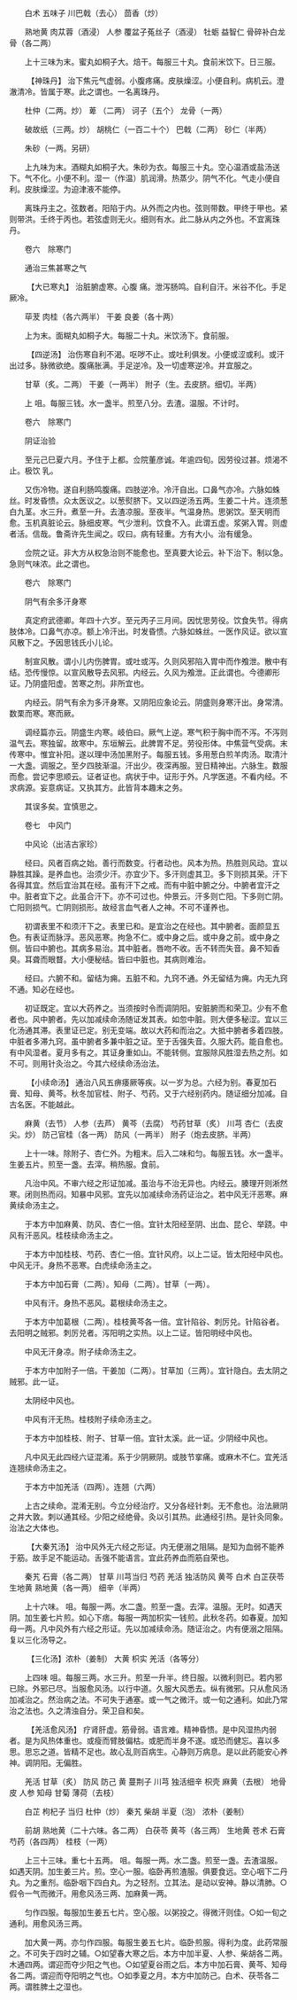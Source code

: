 <!-- { "loadSidebar": true } -->
　　白术 五味子 川巴戟（去心） 茴香（炒）

　　熟地黄 肉苁蓉（酒浸） 人参 覆盆子菟丝子（酒浸） 牡蛎 益智仁 骨碎补白龙骨（各二两）

　　上十三味为末。蜜丸如桐子大。焙干。每服三十丸。食前米饮下。日三服。

　　 【神珠丹】 治下焦元气虚弱。小腹疼痛。皮肤燥涩。小便自利。病机云。澄澈清冷。皆属于寒。此之谓也。一名离珠丹。

　　杜仲（二两。炒） 萆 （二两） 诃子（五个） 龙骨（一两）

　　破故纸（三两。炒） 胡桃仁（一百二十个） 巴戟（二两） 砂仁（半两）

　　朱砂（一两。另研）

　　上九味为末。酒糊丸如桐子大。朱砂为衣。每服三十丸。空心温酒或盐汤送下。气不化。小便不利。湿一（作温）肌润滑。热蒸少。阴气不化。气走小便自利。皮肤燥涩。为迫津液不能停。

　　离珠丹主之。弦数者。阳陷于内。从外而之内也。弦则带数。甲终于甲也。紧则带洪。壬终于丙也。若弦虚则无火。细则有水。此二脉从内之外也。不宜离珠丹。

　　卷六　除寒门

　　通治三焦甚寒之气

　　 【大已寒丸】 治脏腑虚寒。心腹 痛。泄泻肠鸣。自利自汗。米谷不化。手足厥冷。

　　荜茇 肉桂（各六两半） 干姜 良姜（各十两）

　　上为末。面糊丸如桐子大。每服二十丸。米饮汤下。食前服。

　　 【四逆汤】 治伤寒自利不渴。呕哕不止。或吐利俱发。小便或涩或利。或汗出过多。脉微欲绝。腹痛胀满。手足逆冷。及一切虚寒逆冷。并宜服之。

　　甘草（炙。二两） 干姜（一两半） 附子（生。去皮脐。细切。半两）

　　上 咀。每服三钱。水一盏半。煎至八分。去渣。温服。不计时。

　　卷六　除寒门

　　阴证治验

　　至元己巳夏六月。予住于上都。佥院董彦诚。年逾四旬。因劳役过甚。烦渴不止。极饮 乳。

　　又伤冷物。遂自利肠鸣腹痛。四肢逆冷。冷汗自出。口鼻气亦冷。六脉如蛛丝。时发昏愦。众太医议之。以葱熨脐下。又以四逆汤五两。生姜二十片。连须葱白九茎。水三升。煮至一升。去渣凉服。至夜半。气温身热。思粥饮。至天明而愈。玉机真脏论云。脉细皮寒。气少泄利。饮食不入。此谓五虚。浆粥入胃。则虚者活。信哉。鲁斋许先生闻之。叹曰。病有轻重。方有大小。治有缓急。

　　佥院之证。非大方从权急治则不能愈也。至真要大论云。补下治下。制以急。急则气味浓。此之谓也。

　　卷六　除寒门

　　阴气有余多汗身寒

　　真定府武德卿。年四十六岁。至元丙子三月间。因忧思劳役。饮食失节。得病肢体冷。口鼻气亦凉。额上冷汗出。时发昏愦。六脉如蛛丝。一医作风证。欲以宣风散下之。予因思钱氏小儿论。

　　制宣风散。谓小儿内伤脾胃。或吐或泻。久则风邪陷入胃中而作飧泄。散中有结。恐传慢惊。以宣风散导去风邪。内经云。久风为飧泄。正此谓也。今德卿形证。乃阴盛阳虚。苦寒之剂。非所宜也。

　　内经云。阴气有余为多汗身寒。又阴阳应象论云。阴盛则身寒汗出。身常清。数栗而寒。寒而厥。

　　调经篇亦云。阴盛生内寒。岐伯曰。厥气上逆。寒气积于胸中而不泻。不泻则温气去。寒独留。故寒中。东垣解云。此脾胃不足。劳役形体。中焦营气受病。末传寒中。惟宜补阳。遂以理中汤加黑附子。每服五钱。多用葱白煎羊肉汤。取清汁一大盏。调服之。至夕四肢渐温。汗出少。夜深再服。翌日精神出。六脉生。数服而愈。尝记李思顺云。证者证也。病状于中。证形于外。凡学医道。不看内经。不求病源。妄意病证。又执其方。此皆背本趣末之务。

　　其误多矣。宜慎思之。

　　卷七　中风门

　　中风论（出洁古家珍）

　　经曰。风者百病之始。善行而数变。行者动也。风本为热。热胜则风动。宜以静胜其躁。是养血也。治须少汗。亦宜少下。多汗则虚其卫。多下则损其荣。汗下各得其宜。然后宜治其在经。虽有汗下之戒。而有中脏中腑之分。中腑者宜汗之中。脏者宜下之。此虽合汗下。亦不可过也。仲景云。汗多则亡阳。下多则亡阴。亡阳则损气。亡阴则损形。故经言血气者人之神。不可不谨养也。

　　初谓表里不和须汗下之。表里已和。是宜治之在经也。其中腑者。面颜显五色。有表证而脉浮。恶风恶寒。拘急不仁。或中身之后。或中身之前。或中身之侧。皆曰中腑也。其病多易治。其中脏者。唇吻不收。舌不转而失音。鼻不知香臭。耳聋而眼瞀。大小便秘结。皆曰中脏也。其病则难治。

　　经曰。六腑不和。留结为痈。五脏不和。九窍不通。外无留结为痈。内无九窍不通。知必在经也。

　　初证既定。宜以大药养之。当须按时令而调阴阳。安脏腑而和荣卫。少有不愈者也。风中腑者。先以加减续命汤随证发其表。如忽中脏。则大便多秘涩。宜以三化汤通其滞。表里证已定。别无变端。故以大药和而治之。大抵中腑者多着四肢。中脏者多滞九窍。虽中腑者多兼中脏之证。至于舌强失音。久服大药。能自愈也。有中风湿者。夏月多有之。其证身重如山。不能转侧。宜服除风胜湿去热之剂。如不可。则用针灸治之。今其六经续命汤治法。

　　 【小续命汤】 通治八风五痹痿厥等疾。以一岁为总。六经为别。春夏加石膏、知母、黄芩。秋冬加官桂、附子、芍药。又于六经别药内。随证细分加减。自古名医。不能越此。

　　麻黄（去节） 人参（去芦） 黄芩（去腐） 芍药甘草（炙） 川芎 杏仁（去皮尖。炒） 防己官桂（各一两） 防风（一两半） 附子（炮去皮脐。半两）

　　上十一味。除附子、杏仁外。为粗末。后入二味和匀。每服五钱。水一盏半。生姜五片。煎至一盏。去滓。稍热服。食前。

　　凡治中风。不审六经之形证加减。虽治与不治无异也。内经云。腠理开则淅然寒。闭则热而闷。知暴中风邪。宜先以加减续命汤药证治之。若中风无汗恶寒。麻黄续命汤主之。

　　于本方中加麻黄、防风、杏仁一倍。宜针太阳经至阴、出血、昆仑、举跷。中风有汗恶风。桂枝续命汤主之。

　　于本方中加桂枝、芍药、杏仁一倍。宜针风府。以上二证。皆太阳经中风也。中风无汗。身热不恶寒。白虎续命汤主之。

　　于本方中加石膏（二两）。知母（二两）。甘草（一两）。

　　中风有汗。身热不恶风。葛根续命汤主之。

　　于本方中加葛根（二两）。桂枝黄芩各一倍。宜针陷谷、刺厉兑。针陷谷者。去阳明之贼邪。刺厉兑者。泻阳明之实热。以上二证。皆阳明经中风也。

　　中风无汗身凉。附子续命汤主之。

　　于本方中加附子一倍。干姜加（二两）。甘草加（三两）。宜针隐白。去太阴之贼邪。此一证。

　　太阴经中风也。

　　中风有汗无热。桂枝附子续命汤主之。

　　于本方中加桂枝、附子、甘草一倍。宜针太溪。此一证。少阴经中风也。

　　凡中风无此四经六证混淆。系于少阴厥阴。或肢节挛痛。或麻木不仁。宜羌活连翘续命汤主之。

　　于本方中加羌活（四两）。连翘（六两）

　　上古之续命。混淆无别。今立分经治疗。又分各经针刺。无不愈也。治法厥阴之井大敦。刺以通其经。少阳之经绝骨。灸以引其热。此通经引热。是针灸同象。治法之大体也。

　　 【大秦艽汤】 治中风外无六经之形证。内无便溺之阻隔。是知为血弱不能养于筋。故手足不能运动。舌强不能语言。宜此药养血而筋自荣也。

　　秦艽 石膏（各二两） 甘草 川芎当归 芍药 羌活 独活防风 黄芩 白术 白芷茯苓 生地黄 熟地黄（各一两） 细辛（半两）

　　上十六味。 咀。每服一两。水二盏。煎至一盏。去滓。温服。无时。如遇天阴。加生姜七片煎。如心下痞。每服一两加枳实一钱煎。此秋冬药。如春夏。加知母一两。凡中风外有六经之形证。先以加减续命汤。随证治之。内有便溺之阻隔。复以三化汤导之。

　　 【三化汤】浓朴（姜制） 大黄 枳实 羌活（各等分）

　　上四味 咀。每服三两。水三升。煎至一升半。终日服。以微利则已。若内邪已除。外邪已尽。当服愈风汤。以行中道。久服大风悉去。纵有微邪。只从愈风汤加减治之。然治病之法。不可失于通塞。或一气之微汗。或一旬之通利。如此乃常治之法也。久之清浊自分。荣卫自和矣。

　　 【羌活愈风汤】 疗肾肝虚。筋骨弱。语言难。精神昏愦。是中风湿热内弱者。是为风热体重也。或瘦而臂肢偏枯。或肥而半身不遂。或恐而健忘。喜以多思。思忘之道。皆精不足也。故心乱则百病生。心静则万病息。是以此药能安心养神。调阴阳。无偏胜。

　　羌活 甘草（炙） 防风 防己 黄 蔓荆子 川芎 独活细辛 枳壳 麻黄（去根） 地骨皮 人参 知母 甘菊 薄荷（去枝）

　　白芷 枸杞子 当归 杜仲（炒） 秦艽 柴胡 半夏（泡） 浓朴（姜制）

　　前胡 熟地黄（二十六味。各二两） 白茯苓 黄芩（各三两） 生地黄 苍术 石膏芍药（各四两） 桂枝（一两）

　　上三十三味。重七十五两。 咀。每服一两。水二盏。煎至一盏。去渣温服。如遇天阴。加生姜三片。煎。空心一服。临卧再煎渣服。俱要食远。空心咽下二丹丸。为之重剂。临卧咽下四白丸。为之轻剂。立其法。是动以安神。静以清肺。○假令一气而微汗。用愈风汤三两、加麻黄一两。

　　匀作四服。每服加生姜五七片。空心服。以粥投之。得微汗则佳。○如一旬之通利。用愈风汤三两。

　　加大黄一两。亦匀作四服。每服生姜五七片。临卧煎服。得利为度。此药常服之。不可失于四时之辅。○如望春大寒之后。本方中加半夏、人参、柴胡各二两。木通四两。谓迎而夺少阳之气也。○如望夏谷雨之后。本方中加石膏、黄芩、知母各二两。谓迎而夺阳明之气也。○如季夏之月。本方中加防己。白术、茯苓各二两。谓胜脾土之湿也。

